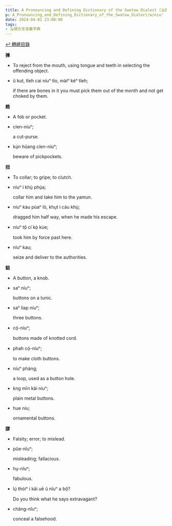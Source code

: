 ```yaml
---
title: A Pronouncing and Defining Dictionary of the Swatow Dialect (汕頭方言音義字典) / niuⁿ
p: A_Pronouncing_and_Defining_Dictionary_of_the_Swatow_Dialect/w/niuⁿ
date: 2024-04-01 23:00:00
tags: 
- 汕頭方言音義字典
---
```


[↩️ 轉總目錄](/A_Pronouncing_and_Defining_Dictionary_of_the_Swatow_Dialect)


**揀**
- To reject from the mouth, using tongue and teeth in selecting the offending object.

- ŭ kut, tîeh cai níuⁿ tīo, màiⁿ kéⁿ tîeh;

  if there are bones in it you must pick them out of the month and not get choked by them.

**綹**
- A fob or pocket.

- cíen-níuⁿ;

  a cut-purse.

- kṳ́n hûang cíen-níuⁿ;

  beware of pickpockets.

**扭**
- To collar; to gripe; to clutch.

- níuⁿ i khṳ̀ phṳ̀a;

  collar him and take him to the yamun.

- níuⁿ kàu pùaⁿ lō, khṳt i cáu khṳ̀;

  dragged him half way, when he made his escape.

- níuⁿ tŏ̤ cí kò̤ kùe;

  took him by force past here.

- níuⁿ kau;

  seize and deliver to the authorities.

**鈕**
- A button, a knob.

- saⁿ níuⁿ;

  buttons on a tunic.

- saⁿ liap níuⁿ;

  three buttons.

- có̤-níuⁿ;

  buttons made of knotted cord.

- phah có̤-níuⁿ;

  to make cloth buttons.

- níuⁿ phàng;

  a loop, used as a button hole.

- kng mīn kâi níuⁿ;

  plain metal buttons.

- hue níu;

  ornamental buttons.

**謬**
- Falsity; error; to mislead.

- pŭe-nĭuⁿ;

  misleading; fallacious.

- hṳ-nĭuⁿ;

  fabulous.

- lṳ́ thóiⁿ i kâi uē ŭ nĭuⁿ a bô̤?

  Do you think what he says extravagant?

- châng-nĭuⁿ;

  conceal a falsehood.
